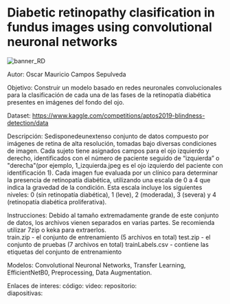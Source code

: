 # Diabetic retinopathy clasification in fundus images using convolutional neuronal networks

![banner_RD](https://github.com/user-attachments/assets/440c0c9a-7396-41cc-ad59-c68040d84255)

Autor: Oscar Mauricio Campos Sepulveda

Objetivo: Construir un modelo basado en redes neuronales convolucionales para la clasificación de cada una de las fases de la retinopatía diabética presentes en imágenes del fondo del ojo.

Dataset: https://www.kaggle.com/competitions/aptos2019-blindness-detection/data 

Descripción:
Sedisponedeunextenso conjunto de datos compuesto por imágenes de retina de alta resolución, tomadas bajo diversas condiciones de imagen. Cada sujeto tiene asignados campos para el ojo izquierdo y derecho, identificados con el número de paciente seguido de “izquierda” o "derecha"(por ejemplo, 1_izquierda.jpeg es el ojo izquierdo del paciente con identificación 1). Cada imagen fue evaluada por un clínico para determinar la presencia de retinopatía diabética, utilizando una escala de 0 a 4 que indica la gravedad de la condición. Esta escala incluye los siguientes niveles: 0 (sin retinopatía diabética), 1 (leve), 2 (moderada), 3 (severa) y 4 (retinopatía diabética proliferativa).

Instrucciones:
Debido al tamaño extremadamente grande de este conjunto de datos, los archivos vienen separados en varias partes. Se recomienda utilizar 7zip o keka para extraerlos.  
train.zip - el conjunto de entrenamiento (5 archivos en total)
test.zip - el conjunto de pruebas (7 archivos en total)
trainLabels.csv - contiene las etiquetas del conjunto de entrenamiento

Modelos: Convolutional Neuronal Networks, Transfer Learning, EfficientNetB0, Preprocessing, Data Augmentation.

Enlaces de interes:
código: 
video: 
repositorio:  
diapositivas:

